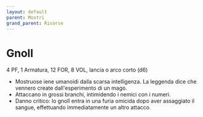 ```yaml
---
layout: default
parent: Mostri
grand_parent: Risorse
---
```


# Gnoll

4 PF, 1 Armatura, 12 FOR, 8 VOL, lancia o arco corto (d6)

- Mostruose iene umanoidi dalla scarsa intelligenza. La leggenda dice che vennero create dall'esperimento di un mago.
- Attaccano in grossi branchi, intimidendo i nemici con i numeri.
- Danno critico: lo gnoll entra in una furia omicida dopo aver assaggiato il sangue, effettuando immediatamente un altro attacco.